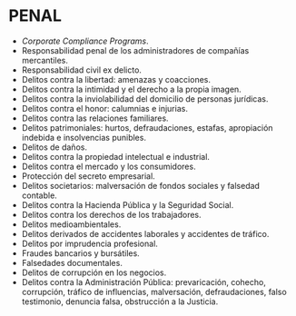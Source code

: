 # PENAL

*   _Corporate Compliance Programs_.
*   Responsabilidad penal de los administradores de compañías mercantiles.
*   Responsabilidad civil ex delicto.
*   Delitos contra la libertad: amenazas y coacciones.
*   Delitos contra la intimidad y el derecho a la propia imagen.
*   Delitos contra la inviolabilidad del domicilio de personas jurídicas.
*   Delitos contra el honor: calumnias e injurias.
*   Delitos contra las relaciones familiares.
*   Delitos patrimoniales: hurtos, defraudaciones, estafas, apropiación indebida e insolvencias punibles.
*   Delitos de daños.
*   Delitos contra la propiedad intelectual e industrial.
*   Delitos contra el mercado y los consumidores.
*   Protección del secreto empresarial.
*   Delitos societarios: malversación de fondos sociales y falsedad contable.
*   Delitos contra la Hacienda Pública y la Seguridad Social.
*   Delitos contra los derechos de los trabajadores.
*   Delitos medioambientales.
*   Delitos derivados de accidentes laborales y accidentes de tráfico.
*   Delitos por imprudencia profesional.
*   Fraudes bancarios y bursátiles.
*   Falsedades documentales.
*   Delitos de corrupción en los negocios.
*   Delitos contra la Administración Pública: prevaricación, cohecho, corrupción, tráfico de influencias, malversación, defraudaciones, falso testimonio, denuncia falsa, obstrucción a la Justicia.
